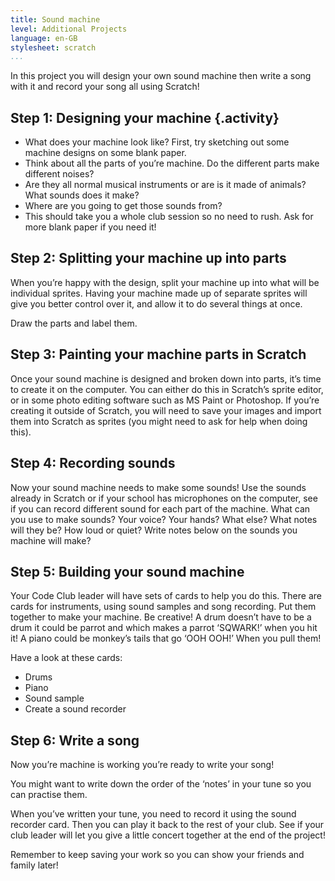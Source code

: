 ```yaml
---
title: Sound machine
level: Additional Projects
language: en-GB
stylesheet: scratch
...
```


In this project you will design your own sound machine then write a song with it and record your song all using Scratch!

## Step 1: Designing your machine {.activity}

+ What does your machine look like? First, try sketching out some machine designs on some blank paper.
+ Think about all the parts of you’re machine. Do the different parts make different noises?
+ Are they all normal musical instruments or are is it made of animals? What sounds does it make?
+ Where are you going to get those sounds from?
+ This should take you a whole club session so no need to rush. Ask for more blank paper if you need it!

## Step 2: Splitting your machine up into parts

When you’re happy with the design, split your machine up into what will be individual sprites. Having your machine made up of separate sprites will give you better control over it, and allow it to do several things at once.

Draw the parts and label them.

## Step 3: Painting your machine parts in Scratch

Once your sound machine is designed and broken down into parts, it’s time to create it on the computer. You can either do this in Scratch’s sprite editor, or in some photo editing software such as MS Paint or Photoshop. If you’re creating it outside of Scratch, you will need to save your images and import them into Scratch as sprites (you might need to ask for help when doing this).

## Step 4: Recording sounds

Now your sound machine needs to make some sounds! Use the sounds already in Scratch or if your school has microphones on the computer, see if you can record different sound for each part of the machine. What can you use to make sounds? Your voice? Your hands? What else? What notes will they be? How loud or quiet? Write notes below on the sounds you machine will make?

## Step 5: Building your sound machine

Your Code Club leader will have sets of cards to help you do this. There are cards for instruments, using sound samples and song recording. Put them together to make your machine. Be creative! A drum doesn’t have to be a drum it could be parrot and which makes a parrot ‘SQWARK!’ when you hit it! A piano could be monkey’s tails that go ‘OOH OOH!’ When you pull them!

Have a look at these cards:

+ Drums
+ Piano
+ Sound sample
+ Create a sound recorder

## Step 6: Write a song

Now you’re machine is working you’re ready to write your song!

You might want to write down the order of the ‘notes’ in your tune so you can practise them.

When you’ve written your tune, you need to record it using the sound recorder card. Then you can play it back to the rest of your club. See if your club leader will let you give a little concert together at the end of the project!

Remember to keep saving your work so you can show your friends and family later!
